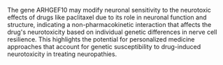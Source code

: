 The gene ARHGEF10 may modify neuronal sensitivity to the neurotoxic effects of drugs like paclitaxel due to its role in neuronal function and structure, indicating a non-pharmacokinetic interaction that affects the drug's neurotoxicity based on individual genetic differences in nerve cell resilience. This highlights the potential for personalized medicine approaches that account for genetic susceptibility to drug-induced neurotoxicity in treating neuropathies.